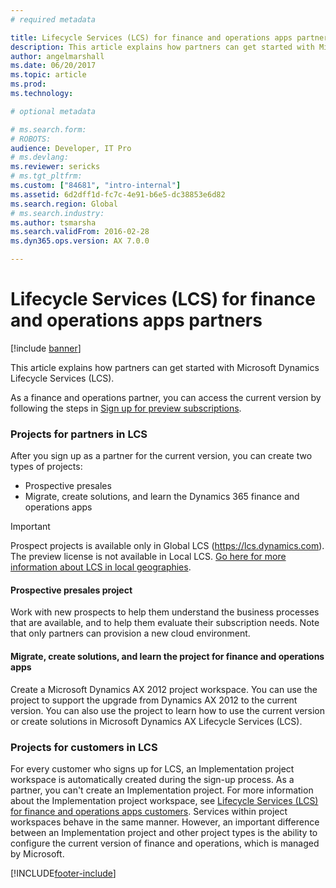 ```yaml
---
# required metadata

title: Lifecycle Services (LCS) for finance and operations apps partners
description: This article explains how partners can get started with Microsoft Dynamics Lifecycle Services (LCS). 
author: angelmarshall
ms.date: 06/20/2017
ms.topic: article
ms.prod: 
ms.technology: 

# optional metadata

# ms.search.form: 
# ROBOTS: 
audience: Developer, IT Pro
# ms.devlang: 
ms.reviewer: sericks
# ms.tgt_pltfrm: 
ms.custom: ["84681", "intro-internal"]
ms.assetid: 6d2dff1d-fc7c-4e91-b6e5-dc38853e6d82
ms.search.region: Global
# ms.search.industry: 
ms.author: tsmarsha
ms.search.validFrom: 2016-02-28
ms.dyn365.ops.version: AX 7.0.0

---
```


# Lifecycle Services (LCS) for finance and operations apps partners

[!include [banner](../includes/banner.md)]

This article explains how partners can get started with Microsoft Dynamics Lifecycle Services (LCS). 

As a finance and operations partner, you can access the current version  by following the steps in [Sign up for preview subscriptions](../dev-tools/sign-up-preview-subscription.md).

### Projects for partners in LCS

After you sign up as a partner for the current version, you can create two types of projects:

-   Prospective presales
-   Migrate, create solutions, and learn the Dynamics 365 finance and operations apps

> [!IMPORTANT] 
> Prospect projects is available only in Global LCS (https://lcs.dynamics.com). The preview license is not available in Local LCS. [Go here for more information about LCS in local geographies](../deployment/deployment-options-geo.md).

#### Prospective presales project

Work with new prospects to help them understand the business processes that are available, and to help them evaluate their subscription needs. Note that only partners can provision a new cloud environment. 


#### Migrate, create solutions, and learn the project for finance and operations apps 

Create a Microsoft Dynamics AX 2012 project workspace. You can use the project to support the upgrade from Dynamics AX 2012 to the current version. You can also use the project to learn how to use the current version or create solutions in Microsoft Dynamics AX Lifecycle Services (LCS).

### Projects for customers in LCS

For every customer who signs up for LCS, an Implementation project workspace is automatically created during the sign-up process. As a partner, you can't create an Implementation project. For more information about the Implementation project workspace, see [Lifecycle Services (LCS) for finance and operations apps customers](lcs-works-lcs.md). Services within project workspaces behave in the same manner. However, an important difference between an Implementation project and other project types is the ability to configure the current version of finance and operations, which is managed by Microsoft.



[!INCLUDE[footer-include](../../../includes/footer-banner.md)]

